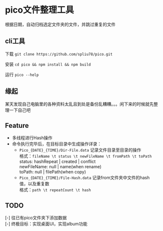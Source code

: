 # pico文件整理工具

根据日期，自动归档选定文件夹的文件，并跳过重复的文件

## cli工具

下载
`git clone https://github.com/spliu78/pico.git`

安装
`cd pico && npm install && npm build`

运行
`pico --help`

## 缘起

某天发现自己电脑里的各种资料太乱且到处是备份乱糟糟。。。闲下来的时候就先整理一下自己吧

## Feature

- 多线程进行Hash操作
- 命令执行完毕后，在目标目录中生成操作详录：
  - `Pico_{DATE}_{TIME}/Dir-File.data`
    记录文件目录至目录的操作  
    格式：`fileName \t status \t newFileName \t fromPath \t toPath`  
    status: hashRepeat | created | conflict  
    newFileName: null | name(when rename)  
    toPath: null | filePath(when copy)  
  - `Pico_{DATE}_{TIME}/File-Hash.data`
    记录from文件夹中文件的hash值，以及重复数  
    格式：`path \t repeatCount \t hash`

## TODO

[-] 往已有pico文件夹下添加数据  
[-] 终极目标：实现桌面UI，实现album功能
